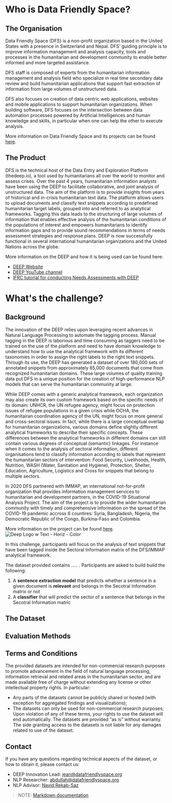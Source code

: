 # Who is Data Friendly Space?

## The Organisation

Data Friendly Space (DFS) is a non-profit organization based in the United States with a presence in Switzerland and Nepal. DFS’ guiding principle is to improve information management and analysis capacity, tools and processes in the humanitarian and development community to enable better informed and more targeted assistance.

DFS staff is composed of experts from the humanitarian information management and analysis field who specialize in real time secondary data review and build humanitarian applications that support fast extraction of information from large volumes of unstructured data.

DFS also focuses on creation of data centric web applications, websites and mobile applications to support humanitarian organizations. When building software, DFS focuses on the intersection between data automation processes powered by Artificial Intelligences and human knowledge and skills, in particular when one can help the other to execute analysis.

More information on Data Friendly Space and its projects can be found [here](https://datafriendlyspace.org/).

## The Product

DFS is the technical host of the Data Entry and Exploration Platform (thedeep.io), a tool used by humanitarians all over the world to monitor and assess crises. Over the past 4 years, humanitarian information analysts have been using the DEEP to facilitate collaborative, and joint analysis of unstructured data. The aim of the platform is to provide insights from years of historical and in-crisis humanitarian text data. The platform allows users to upload documents and classify text snippets according to predefined humanitarian target labels, grouped into and referred to as analytical frameworks. Tagging this data leads to the structuring of large volumes of information that enables effective analysis of the humanitarian conditions of the populations of interest and empowers humanitarians to identify information gaps and to provide sound recommendations in terms of needs assessment strategies and response plans. DEEP is now successfully functional in several international humanitarian organizations and the United Nations across the globe.

More information on the DEEP and how it is being used can be found here:
*	[DEEP Website](https://www.thedeep.io/)
*	[DEEP YouTube channel](https://www.youtube.com/channel/UCO3naDryeQIFny6BsEJwCaA)
*	[IFRC tutorial for conducting Needs Assessments with DEEP](https://deephelp.zendesk.com/hc/en-us/articles/360041904812-4-DEEP-Using-the-DEEP-Platform-)

# What's the challenge?

## Background

The innovation of the DEEP relies upon leveraging recent advances in Natural Language Processing to automate the tagging process. Manual tagging in the DEEP is laborious and time consuming as taggers need to be trained on the use of the platform and need to have domain knowledge to understand how to use the analytical framework with its different taxonomies in order to assign the right labels to the right text snippets. Through its use, the DEEP has generated a dataset of over 180,000 sets of annotated snippets from approximately 85,000 documents that come from recognized humanitarian domains. These large volumes of quality training data put DFS in a unique position for the creation of high-performance NLP models that can serve the humanitarian community at large. 

While DEEP comes with a generic analytical framework, each organization may also create its own custom framework based on the specific needs of its domain: UNHCR, the UN refugee agency, might focus on protection issues of refugee populations in a given crisis while OCHA, the humanitairan coordination agency of the UN, might focus on more general and cross-sectoral issues. In fact, while there is a large conceptual overlap for humanitarian organizations, various domains define slightly different analytical frameworks to describe their specific concepts. These differences between the analytical frameworks in different domains can still contain various degrees of conceptual (semantic) linkages. For instance when it comes to the analysis of sectoral information, different organisations tend to classify information according to labels that represent the humanitarian sectors of intervention: Food Security, Livelihoods, Health, Nutrition, WASH (Water, Sanitation and Hygiene), Protection, Shelter, Education, Agriculture, Logistics and Cross for snippets that belong to multiple sectors.

In 2020 DFS partnered with IMMAP, an international not-for-profit organization that provides information management services to humanitarian and development partners, in the COVID-19 Situational Analysis Project. The aim of the project is to provide the wider humanitarian community with timely and comprehensive information on the spread of the COVID-19 pandemic accross 6 countires: Syria, Bangladesh, Nigeria, the Democratic Republic of the Congo, Burkina-Faso and Colombia.

More information on the project can be found [here](https://immap.org/news/covid-19-situational-analysis-project-in-six-countries/).![Deep Logo w Text - Horiz - Color](https://user-images.githubusercontent.com/71701125/112317824-b5f61900-8cac-11eb-94ca-eb9879d5df62.png)


In this challenge, participants will focus on the analysis of text snippets that have been tagged inside the Sectoral Information matrix of the DFS/IMMAP analytical framework.

The dataset provided contains ..... .
Participants are asked to build build the following:
  1. A **sentence extraction model** that predicts whether a sentence in a given document is **relevant** and belongs in the Secotral Information matrix or not
  2. A **classifier** that will predict the sector of a sentence that belongs in the Secotral Information matric

## The Dataset

## Evaluation Methods

## Terms and Conditions

The provided datasets are intended for non-commercial research purposes to promote advancement in the field of natural language processing, information retrieval and related areas in the humanitarian sector, and are made available free of charge without extending any license or other intellectual property rights. In particular:

* Any parts of the datasets cannot be publicly shared or hosted (with exception for aggregated findings and visualizations);
* The datasets can only be used for non-commercial research purposes; Upon violation of any of these terms, your rights to use the dataset will end automatically. The datasets are provided “as is” without warranty. The side granting access to the datasets is not liable for any damages related to use of the dataset.

## Contact

If you have any questions regarding technical aspects of the dataset, or how to obtain it, please contact us:
* DEEP Innovation Lead: jean@datafriendlyspace.org
* NLP Researcher: abdullah@datafriendlyspace.org
* NLP Advisor: [Navid Rekab-Saz](http://navid-rekabsaz.com/)


> NOTE: [Markdown documentation](https://www.markdownguide.org/basic-syntax/)
